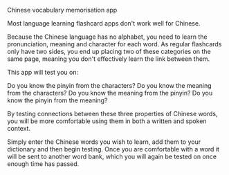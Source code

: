 Chinese vocabulary memorisation app

Most language learning flashcard apps don't work well for Chinese.

Because the Chinese language has no alphabet, you need to learn the pronunciation, meaning and character for each word.
As regular flashcards only have two sides, you end up placing two of these categories on the same page, meaning you don't 
effectively learn the link between them.

This app will test you on:

Do you know the pinyin from the characters?
Do you know the meaning from the characters?
Do you know the meaning from the pinyin?
Do you know the pinyin from the meaning?

By testing connections between these three properties of Chinese words, you will be more comfortable using them in both a
written and spoken context.

Simply enter the Chinese words you wish to learn, add them to your dictionary and then begin testing. Once you are comfortable
with a word it will be sent to another word bank, which you will again be tested on once enough time has passed.
